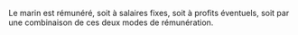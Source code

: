 Le marin est rémunéré, soit à salaires fixes, soit à profits éventuels, soit par une combinaison de ces deux modes de rémunération.